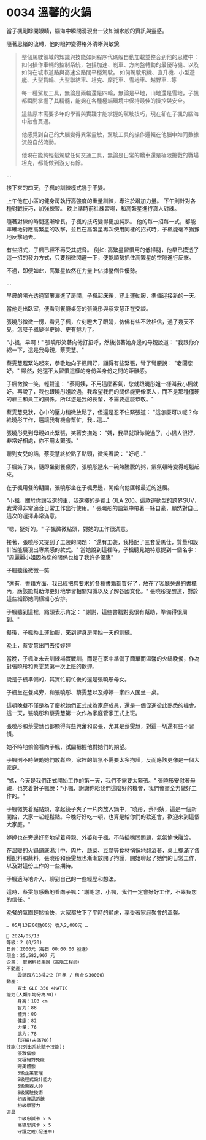 # 0034 溫馨的火鍋

當子楓剛睜開眼睛，腦海中瞬間湧現出一波如潮水般的資訊與靈感。

隨著思緒的流轉，他的眼神變得格外清晰與敏銳
>整個駕駛領域的知識與技能如同程序代碼般自動加載並整合到他的思維中：
如何操作車輛的控制系統，包括加速、剎車、方向盤轉動的最優時機、以及如何在城市道路與高速公路間平穩駕駛。
如何駕駛飛機、直升機、小型遊艇、大型貨輪、大型聯結車、坦克、摩托車、雪地車、越野車...等
>
>每一種駕駛工具，無論是兩輪還是四輪，無論是平地，山地還是雪地，子楓都瞬間掌握了其精髓，能夠在各種極端環境中保持最佳的操控與安全。
>
>這些原本需要多年的學習與實踐才能掌握的駕駛技巧，現在卻在子楓的腦海中融會貫通。
>
>他感覺到自己的大腦變得異常靈敏，駕駛工具的操作邏輯在他腦中如同數據流般自然流動。
>
>他現在能夠輕鬆駕駛任何交通工具，無論是日常的轎車還是極限挑戰的戰場坦克，都能做到游刃有餘。

…

接下來的四天，子楓的訓練模式幾乎不變。

上午他在小區的健身房執行高強度的重量訓練，專注於增加力量。
下午則針對各種對戰技巧，加強練習。
晚上準時前往練習場，和高繁星進行真人對練。

隨著對練的時間逐漸增長，子楓的技巧變得更加純熟。
他的每一招每一式，都能準確地對應高繁星的攻擊，並且在高繁星再次使用同樣的招式時，子楓能毫不猶豫地反擊過去。

有些招式，子楓已經不再受其威脅。
例如:
高繁星習慣用的低掃腿，他早已摸透了這一招的發力方式，只要稍微閃避一下，便能順勢抓住高繁星的空隙進行反擊。

不過，即便如此，高繁星依然在力量上佔據壓倒性優勢。

…

早晨的陽光透過窗簾灑進了房間，子楓起床後，穿上運動服，準備迎接新的一天。

當他走出臥室，便看到餐廳桌旁的張曉彤與蔡雯慧正在交談。

張曉彤微微一愣，看見子楓，立刻瞪大了眼睛，仿佛有些不敢相信，過了幾天不見，怎麼子楓變得更帥、更有魅力了。

"小楓，早啊！" 張曉彤笑著向他打招呼，然後指著她身邊的母親說道：
"我跟你介紹一下，這是我母親，蔡雯慧。"

蔡雯慧趕緊站起來，恭敬地向子楓問好，顯得有些緊張，彎了彎腰說：
"老闆您好。"
顯然，她還不太習慣這樣的身份與身份之間的距離感。

子楓微微一笑，輕聲道：
"蔡阿姨，不用這麼客氣，您就跟曉彤姐一樣叫我小楓就好。再說了，我也跟曉彤姐說過，我希望我們的關係能更像家人，而不是那種僵硬的雇主和員工的關係。所以您是我的長輩，不需要這麼恭敬。"

蔡雯慧見狀，心中的壓力稍微放鬆了，但還是忍不住緊張道：
"這怎麼可以呢？你給曉彤工作，還讓我有機會幫忙，我...這..."

張曉彤見到母親如此緊張，笑著安撫她：
"媽，我早就跟你說過了，小楓人很好，非常好相處，你不用太緊張。"

聽到女兒的話，蔡雯慧終於點了點頭，微笑著說：
"好吧..."

子楓笑了笑，隨即坐到餐桌旁，張曉彤遞來一碗熱騰騰的粥，氣氛頓時變得輕鬆起來。

在子楓用餐的期間，張曉彤坐在子楓旁邊，開始向他匯報最近的進展。

"小楓，關於你讓我選的車，我選擇的是賓士 GLA 200。這款運動型的跨界SUV，我覺得非常適合日常工作出行使用。"
張曉彤的語氣中帶著一絲自豪，顯然對自己這次的選擇非常滿意。

"嗯，挺好的。"
子楓微微點頭，對她的工作很滿意。

接著，張曉彤又提到了工裝的問題：
"還有工裝，我搭配了三套愛馬仕，質量和設計皆能展現出專業感的款式。" 當她說到這裡時，子楓聽見她特意提到一個名字：
"周麗麗小姐因為您的關係也給了我許多優惠"

子楓聽後微微一笑

"還有，書籍方面，我已經把您要求的各種書籍都買好了，放在了客廳旁邊的書櫃內，應該能幫助你更好地學習相關知識以及了解各國文化。"
張曉彤提醒道，對於這些細節她同樣細心安排。

子楓聽到這裡，點頭表示肯定：
"謝謝，這些書籍對我很有幫助，準備得很周到。"

餐後，子楓換上運動服，來到健身房開始一天的訓練。

晚上，蔡雯慧出門去接婷婷

當晚，子楓並未去訓練場實戰訓，而是在家中準備了簡單而溫馨的火鍋晚餐，作為對張曉彤和蔡雯慧第一次上班的歡迎。

說是子楓準備的，其實忙前忙後的還是張曉彤母女。

子楓坐在餐桌旁，和張曉彤、蔡雯慧以及婷婷一家四人圍坐一桌。

這頓晚餐不僅是為了慶祝她們正式成為家庭成員，還是一個促進彼此熟悉的機會。這一天，張曉彤和蔡雯慧第一次作為家庭管家正式上班。

張曉彤和蔡雯慧也都顯得有些興奮和緊張，尤其是蔡雯慧，對這一切還有些不習慣。

她不時地偷偷看向子楓，試圖把握他對她們的期望。

子楓則不時鼓勵她們放鬆些，家裡的氣氛不需要太多拘謹，反而應該更像是一個大家庭。

"媽，今天是我們正式開始工作的第一天，我們不需要太緊張。" 張曉彤安慰著母親，也笑着對子楓說："小楓，謝謝你給我們這麼好的機會，我們會盡全力做好工作的。"

子楓微笑着點點頭，拿起筷子夾了一片肉放入鍋中，"曉彤，蔡阿姨，這是一個新開始，大家一起輕鬆點。今晚好好吃一頓，也算是給你們的歡迎會，歡迎來到這個大家庭。"

婷婷也在旁邊好奇地望着母親、外婆和子楓，不時插嘴問問題，氣氛愉快融洽。

在溫暖的火鍋鍋底湯汁中，肉片、蔬菜、豆腐等食材悄悄地翻滾著，桌上擺滿了各種配料和蘸料，張曉彤和蔡雯慧也漸漸放開了拘謹，開始聊起了她們的日常工作，以及對這份工作的一些期待。

子楓適時地介入，聊到自己的一些經歷和想法。

這時，蔡雯慧感動地看向子楓："謝謝您，小楓，我們一定會好好工作，不辜負您的信任。"

晚餐的氛圍輕鬆愉快，大家都放下了平時的顧慮，享受著家庭聚會的溫馨。

`… 05月13日00點00分 收入2,000元 …`

```
📰 2024/05/13
等級：2 (0/20)
日薪：2000元（每日 00:00:00 發送）
現金：25,582,907 元
企業： 智網科技集團（高階工程師）
不動產：
    雲錦西方18樓之2（月租 / 租金＄30000）
動產： 
    賓士 GLE 350 4MATIC
能力(人類平均分為70):
    身高：183 cm
    智力：88
    體質：80
    健康：82
    力量：76
    武力：78
    [詳細(未滿70)]
技能(只列出系統賦予技能):
    優雅儀態
    究極絕對免疫
    完美體態
    S級企業管理
    S級程式設計能力
    S級樂器大師
    S級駕駛技術
    初級資訊透鏡
    初級學習力
道具
    中級忠誠卡 x 5
    高級忠誠卡 x 5
    守護之戒(配送中)
```